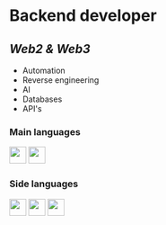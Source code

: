 # **Backend developer**
## *Web2 & Web3*

- Automation
- Reverse engineering
- AI
- Databases
- API's

### **Main languages**

<div>
    <img height="30" margin-right="20" src="https://www.pngkit.com/png/full/70-701749_this-free-icons-png-design-of-python-language.png" onclick="return false;"/>
    <img height="30" margin-right="20" src="https://cdn.icon-icons.com/icons2/2699/PNG/512/golang_logo_icon_171073.png" onclick="return false;"/>
</div>

### **Side languages**

<div>
    <img height="30" margin-right="200" src="https://cdn-icons-png.flaticon.com/512/5968/5968292.png" onclick="return false;"/>
    <img height="30" margin-right="20" src="https://cdn-icons-png.flaticon.com/512/5968/5968282.png" onclick="return false;"/>
    <img height="30" margin-right="20" src="https://cdn-icons-png.flaticon.com/512/6132/6132221.png" onclick="return false;"/>
</div>
